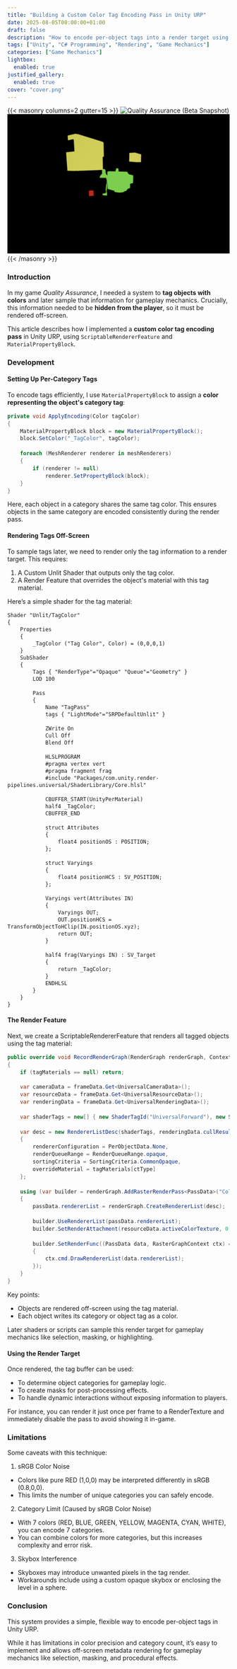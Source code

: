 ```yaml
---
title: "Building a Custom Color Tag Encoding Pass in Unity URP"
date: 2025-08-05T00:00:00+01:00
draft: false
description: "How to encode per-object tags into a render target using Unity's ScriptableRendererFeature and MaterialPropertyBlock."
tags: ["Unity", "C# Programming", "Rendering", "Game Mechanics"]
categories: ["Game Mechanics"]
lightbox:
  enabled: true
justified_gallery:
  enabled: true
cover: "cover.png"
---
```


{{< masonry columns=2 gutter=15 >}}
![](snapshot-a.png "Quality Assurance (Beta Snapshot)")
![](cover.png "Color Tag Debug View (Per-Category Tags)")
{{< /masonry >}}

### Introduction

In my game *Quality Assurance*, I needed a system to **tag objects with colors** and later sample that information for gameplay mechanics. Crucially, this information needed to be **hidden from the player**, so it must be rendered off-screen.  

This article describes how I implemented a **custom color tag encoding pass** in Unity URP, using `ScriptableRendererFeature` and `MaterialPropertyBlock`.

### Development

#### Setting Up Per-Category Tags

To encode tags efficiently, I use `MaterialPropertyBlock` to assign a **color representing the object's category tag**:

```csharp
private void ApplyEncoding(Color tagColor)
{
    MaterialPropertyBlock block = new MaterialPropertyBlock();
    block.SetColor("_TagColor", tagColor);

    foreach (MeshRenderer renderer in meshRenderers)
    {
        if (renderer != null)
            renderer.SetPropertyBlock(block);
    }
}
```

Here, each object in a category shares the same tag color. This ensures objects in the same category are encoded consistently during the render pass.

#### Rendering Tags Off-Screen

To sample tags later, we need to render only the tag information to a render target. This requires:
1. A Custom Unlit Shader that outputs only the tag color.
2. A Render Feature that overrides the object's material with this tag material.

Here’s a simple shader for the tag material:

```hlsl
Shader "Unlit/TagColor"
{
    Properties
    {
        _TagColor ("Tag Color", Color) = (0,0,0,1)
    }
    SubShader
    {
        Tags { "RenderType"="Opaque" "Queue"="Geometry" }
        LOD 100

        Pass
        {
            Name "TagPass"
            tags { "LightMode"="SRPDefaultUnlit" }

            ZWrite On
            Cull Off
            Blend Off

            HLSLPROGRAM
            #pragma vertex vert
            #pragma fragment frag
            #include "Packages/com.unity.render-pipelines.universal/ShaderLibrary/Core.hlsl"

            CBUFFER_START(UnityPerMaterial)
            half4 _TagColor;
            CBUFFER_END

            struct Attributes
            {
                float4 positionOS : POSITION;
            };

            struct Varyings
            {
                float4 positionHCS : SV_POSITION;
            };

            Varyings vert(Attributes IN)
            {
                Varyings OUT;
                OUT.positionHCS = TransformObjectToHClip(IN.positionOS.xyz);
                return OUT;
            }

            half4 frag(Varyings IN) : SV_Target
            {
                return _TagColor;
            }
            ENDHLSL
        }
    }
}
```

#### The Render Feature

Next, we create a ScriptableRendererFeature that renders all tagged objects using the tag material:

```c#
public override void RecordRenderGraph(RenderGraph renderGraph, ContextContainer frameData)
{
    if (tagMaterials == null) return;

    var cameraData = frameData.Get<UniversalCameraData>();
    var resourceData = frameData.Get<UniversalResourceData>();
    var renderingData = frameData.Get<UniversalRenderingData>();

    var shaderTags = new[] { new ShaderTagId("UniversalForward"), new ShaderTagId("SRPDefaultUnlit") };

    var desc = new RendererListDesc(shaderTags, renderingData.cullResults, cameraData.camera)
    {
        rendererConfiguration = PerObjectData.None,
        renderQueueRange = RenderQueueRange.opaque,
        sortingCriteria = SortingCriteria.CommonOpaque,
        overrideMaterial = tagMaterials[ctType]
    };

    using (var builder = renderGraph.AddRasterRenderPass<PassData>("Color Tag Pass", out var passData))
    {
        passData.rendererList = renderGraph.CreateRendererList(desc);

        builder.UseRendererList(passData.rendererList);
        builder.SetRenderAttachment(resourceData.activeColorTexture, 0, AccessFlags.Write);

        builder.SetRenderFunc((PassData data, RasterGraphContext ctx) =>
        {
            ctx.cmd.DrawRendererList(data.rendererList);
        });
    }
}
```

Key points:
- Objects are rendered off-screen using the tag material.
- Each object writes its category or object tag as a color.

Later shaders or scripts can sample this render target for gameplay mechanics like selection, masking, or highlighting.

#### Using the Render Target

Once rendered, the tag buffer can be used:
- To determine object categories for gameplay logic.
- To create masks for post-processing effects.
- To handle dynamic interactions without exposing information to players.

For instance, you can render it just once per frame to a RenderTexture and immediately disable the pass to avoid showing it in-game.

### Limitations

Some caveats with this technique:

1. sRGB Color Noise
  - Colors like pure RED (1,0,0) may be interpreted differently in sRGB (0.8,0,0).
  - This limits the number of unique categories you can safely encode.
2. Category Limit (Caused by sRGB Color Noise)
  - With 7 colors (RED, BLUE, GREEN, YELLOW, MAGENTA, CYAN, WHITE), you can encode 7 categories.
  - You can combine colors for more categories, but this increases complexity and error risk.
3. Skybox Interference
  - Skyboxes may introduce unwanted pixels in the tag render.
  - Workarounds include using a custom opaque skybox or enclosing the level in a sphere.

### Conclusion

This system provides a simple, flexible way to encode per-object tags in Unity URP.

While it has limitations in color precision and category count, it’s easy to implement and allows off-screen metadata rendering for gameplay mechanics like selection, masking, and procedural effects.